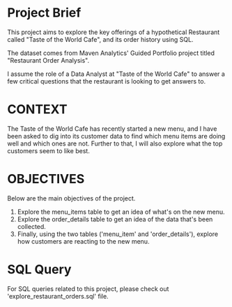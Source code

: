 
# Project Brief
This project aims to explore the key offerings of a hypothetical Restaurant called "Taste of the World Cafe", and its order history using SQL. 

The dataset comes from Maven Analytics' Guided Portfolio project titled "Restaurant Order Analysis". 

I assume the role of a Data Analyst at "Taste of the World Cafe" to answer a few critical questions that the restaurant is looking to get answers to. 

# CONTEXT 

The Taste of the World Cafe has recently started a new menu, and I have been asked to dig into its customer data to find which menu items are doing well and which ones are not. Further to that, I will also explore what the top customers seem to like best. 

# OBJECTIVES

Below are the main objectives of the project.
1. Explore the menu_items table to get an idea of what's on the new menu.
2. Explore the order_details table to get an idea of the data that's been collected.
3. Finally, using the two tables ('menu_item' and 'order_details'), explore how customers are reacting to the new menu.

# SQL Query
For SQL queries related to this project, please check out 'explore_restaurant_orders.sql' file.